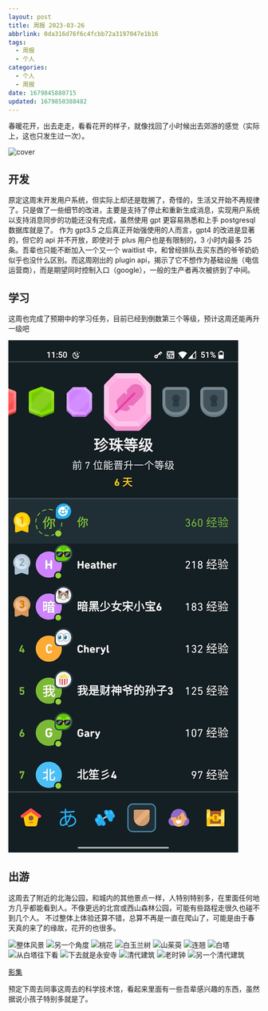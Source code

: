 ```yaml
---
layout: post
title: 周报 2023-03-26
abbrlink: 0da316d76f6c4fcbb72a3197047e1b16
tags:
  - 周报
  - 个人
categories:
  - 个人
  - 周报
date: 1679845880715
updated: 1679850388482
---
```


春暖花开，出去走走，看看花开的样子，就像找回了小时候出去郊游的感觉（实际上，这也只发生过一次）。

![cover](https://image-proxy.rxliuli.com/?url=https://lh3.googleusercontent.com/pw/AMWts8DRHuwMPJLi8lf8CMqNAgTliN9Xe27rTACy0PvImeTvp4Dy-GCgJdL5EHvsUbBBC6DAQdQtKD8C9dUNzr1iwUdPf5PujECwXtAHhX3Hia8rGoodHDQEMDSED7t-aEEy_p-1itEKr5bA5e_aA2nNLEMQ=w1003-h1337-no)

## 开发

原定这周末开发用户系统，但实际上却还是耽搁了，奇怪的，生活又开始不再规律了。只是做了一些细节的改进，主要是支持了停止和重新生成消息，实现用户系统以支持消息同步的功能还没有完成，虽然使用 gpt 更容易熟悉和上手 postgresql 数据库就是了。
作为 gpt3.5 之后真正开始强使用的人而言，gpt4 的改进是显著的，但它的 api 并不开放，即使对于 plus 用户也是有限制的，3 小时内最多 25 条。吾辈也只能不断加入一个又一个 waitlist 中，和曾经排队去买东西的爷爷奶奶似乎也没什么区别。而这周刚出的 plugin api，揭示了它不想作为基础设施（电信运营商），而是期望同时控制入口（google），一般的生产者再次被挤到了中间。

## 学习

这周也完成了预期中的学习任务，目前已经到倒数第三个等级，预计这周还能再升一级吧

![1679848531362.png](/resources/4c03ed6bb5c245909428f164ffd45f3f.png)

## 出游

这周去了附近的北海公园，和城内的其他景点一样，人特别特别多，在里面任何地方几乎都能看到人。不像更远的北宫或西山森林公园，可能有些路程走很久也碰不到几个人。
不过整体上体验还算不错，总算不再是一直在爬山了，可能是由于春天真的来了的缘故，花开的也很多。

![整体风景](https://image-proxy.rxliuli.com/?url=https://lh3.googleusercontent.com/pw/AMWts8CbPtPpGIyLN6IGOUNHE9qPejhAWlUMTiLWYJ8I167NdPAQ4Oc656WFwxIGKrfKx-qsFHX9Rp6qK7gchnneoC1eFJQOD9DSX9Ht7k5VvVP9TT6m0cza4QriA3GzDz3iOAiVT2Vk_3t6MlMzdJwoN-Fs=w1783-h1337-no)
![另一个角度](https://image-proxy.rxliuli.com/?url=https://lh3.googleusercontent.com/pw/AMWts8CvyJRyquaY4vxZR9xwACV4RiJ3vjD2ZHvglYCDO-Jpyo98WmNYSvSRVj2uZqHqpXkY4ncQ3qJQcBQNBclmg7QEZdFq48u7h-UwQWwdouM7gVDeiq6Je3bLPST9IThuGW-1yV9GO3nstYLI7aC7MB3e=w1783-h1337-no)
![桃花](https://image-proxy.rxliuli.com/?url=https://lh3.googleusercontent.com/pw/AMWts8DJqXvH_sFXRNGGNLXPCVkdrIGXAhGZRWc7z8qbuqAOizUjPZ-dgeAEnxzNs992UEzN8aQYZj87ey2TqldM12IX2hc01b6xUidn1tmsyNTZQgsM4Hb3mIt6B8McJGQt1uV8Ery42qc7NOj4mOAXQits=w1783-h1337-no)
![白玉兰树](https://image-proxy.rxliuli.com/?url=https://lh3.googleusercontent.com/pw/AMWts8DxjQuQTblvgzUaM-kqohzFnSiwfp3jzwa8AAS_VAgr4_mPvAXEtnM3lmPi0UNv2qneDvTnQ4Yr6XumjSHbB31J0PsOLfVx7OwuKyHQECCW7cL0qJhyABHc0fsDnn2pEuVbsIxX2qpvujSPxTA9bTjY=w1783-h1337-no)
![山茱萸](https://image-proxy.rxliuli.com/?url=https://lh3.googleusercontent.com/pw/AMWts8CNYjNb-TMQJFGXggLAkjlfxQCaHyRpZp1qpX1seBC4I5SdZyo5yTRYUwrEVB1brrkxgqzjO4Ou_I_hJuYMcLt29UxN0sewrkWP9Xc_mDoOeEUGeEhNkIve7hMIVFl5ieXh1sADRC9DiyeuFaNB2Qq-=w1003-h1337-no)
![连翘](https://image-proxy.rxliuli.com/?url=https://lh3.googleusercontent.com/pw/AMWts8DaLBCQEHVCplDf_LswBbWZV4cBfWt82WAwzt1kdxjft4edOL4FqbqAGfOTzTAiui2uEMb7pa5WhJmw1P_gHTfUqycovB68MduawdvQYBgqeDDA072dtuGcYhonXUWlU_WCTZLX4-qQUy91BmnmfPdX=w1783-h1337-no)
![白塔](https://image-proxy.rxliuli.com/?url=https://lh3.googleusercontent.com/pw/AMWts8BAEcnduoinPpI6KSyhiwUdUlC6y-xQS0LDMIt2EgXO60K7aqL9i_YQec-cWnyj7IHdoe-8cY1bbAc9UkW1h1T8sHLX-Z-AGz8QiYz8AdKn6M9wGtYSzPFLlAX8jQlXv_w-zN1rzJg8VIBrVb68nYs4=w1003-h1337-no)
![从白塔往下看](https://image-proxy.rxliuli.com/?url=https://lh3.googleusercontent.com/pw/AMWts8Bg2TxxBOJ2bbd9bt3HCKoQBnzSAc-30ZRZtMSr2-IPr_Iph0pafS-FTVTG9S-DRp26WNZIn5_oX1yxGPUeXEGBih4wHLMIrO5Xq8CHkloSWQxt5SleaUFhxwYkPlU5MjF15vLAydrGdEUzq5BjDktR=w1783-h1337-no)
![下去就是永安寺](https://image-proxy.rxliuli.com/?url=https://lh3.googleusercontent.com/pw/AMWts8Dby5Rk4-gPD6mDRAA0J7a70w6VaUdhBSD2QkedBoS9QOjQeCgzR66j2TqibzUMzh61A-91WUqynCt6A2MMPYG37SXCwFZBn-U3YYNcoLv1DFjLByIu_vYOymWOND2dYx2reQznhKgaCU53vK0gOGE6=w1003-h1337-no)
![清代建筑](https://image-proxy.rxliuli.com/?url=https://lh3.googleusercontent.com/pw/AMWts8BzoWMmzSQ4kwT8_k33RkKwmsbMKY0HVeFumWKHxACvnGrW3Sx6gy8o5Mh6vWl-EQW3bRvYKylQcHOMUy6-czaqpeirIgUtVXgHrh9ecD_PalO_Lev6sub0ldze5jpKHHqJ03eYXntTK6areaS21I2u=w1003-h1337-no)
![老时钟](https://image-proxy.rxliuli.com/?url=https://lh3.googleusercontent.com/pw/AMWts8B9SWwzK6XOLzD2xlOcQ0Ye4Nbt30ds2pwGtujvCndnEEraZYpR71z15BSV3ycCHfC3jnPeCpwKL2pOEhAKZvvrY9sCNjA9yHmoy-ixrkaccSgJREGQpKNkYsKWzpdsdP6Uq3rmDyrMCCjqyOPsLQgg=w1003-h1337-no)
![另一个清代建筑](https://image-proxy.rxliuli.com/?url=https://lh3.googleusercontent.com/pw/AMWts8CFk0hWbIGa1XHHhjY6AQ2JRNmjbffA_TpaYkcl5pG8HRDc0CBBmxUtXNIdiH2O9RMbVT58nUVmNIeu2ShlutLJisIma9V1jxVeDoaZBdUsOjtjEclg16WmU95px6YE_Cg6-feuCGb5Zj2Jw9BtmOMN=w1783-h1337-no)

[影集](https://photos.app.goo.gl/qZMMga71PGzykz2r9)

预定下周去同事这周去的科学技术馆，看起来里面有一些吾辈感兴趣的东西，虽然据说小孩子特别多就是了。
